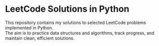 # LeetCode Solutions in Python

This repository contains my solutions to selected LeetCode problems implemented in Python.  
The aim is to practice data structures and algorithms, track progress, and maintain clean, efficient solutions.
